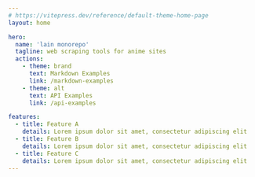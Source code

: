 ```yaml
---
# https://vitepress.dev/reference/default-theme-home-page
layout: home

hero:
  name: 'lain monorepo'
  tagline: web scraping tools for anime sites
  actions:
    - theme: brand
      text: Markdown Examples
      link: /markdown-examples
    - theme: alt
      text: API Examples
      link: /api-examples

features:
  - title: Feature A
    details: Lorem ipsum dolor sit amet, consectetur adipiscing elit
  - title: Feature B
    details: Lorem ipsum dolor sit amet, consectetur adipiscing elit
  - title: Feature C
    details: Lorem ipsum dolor sit amet, consectetur adipiscing elit
---
```

